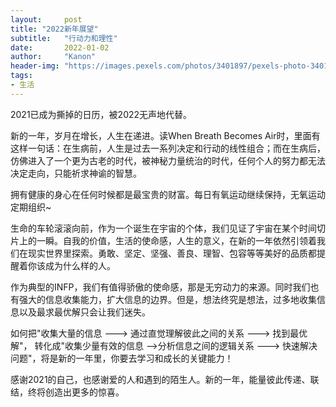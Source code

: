```yaml
---
layout:     post
title: "2022新年展望"
subtitle:   "行动力和理性"
date:       2022-01-02
author:     "Kanon"
header-img: "https://images.pexels.com/photos/3401897/pexels-photo-3401897.jpeg?auto=compress&cs=tinysrgb&dpr=2&h=750&w=1260"
tags:
- 生活
---
```


2021已成为撕掉的日历，被2022无声地代替。

新的一年，岁月在增长，人生在递进。读When Breath Becomes Air时，里面有这样一句话：在生病前，人生是过去一系列决定和行动的线性组合；而在生病后，仿佛进入了一个更为古老的时代，被神秘力量统治的时代，任何个人的努力都无法决定走向，只能祈求神谕的智慧。

拥有健康的身心在任何时候都是最宝贵的财富。每日有氧运动继续保持，无氧运动定期组织~

生命的车轮滚滚向前，作为一个诞生在宇宙的个体，我们见证了宇宙在某个时间切片上的一瞬。自我的价值，生活的使命感，人生的意义，在新的一年依然引领着我们在现实世界里探索。勇敢、坚定、坚强、善良、理智、包容等等美好的品质都提醒着你该成为什么样的人。

作为典型的INFP，我们有值得骄傲的使命感，那是无穷动力的来源。同时我们也有强大的信息收集能力，扩大信息的边界。但是，想法终究是想法，过多地收集信息以及最求最优解只会让我们迷失。

如何把"收集大量的信息 ---> 通过直觉理解彼此之间的关系 ---> 找到最优解"， 转化成"收集少量有效的信息 -->分析信息之间的逻辑关系 ---> 快速解决问题"，将是新的一年里，你要去学习和成长的关键能力！

感谢2021的自己，也感谢爱的人和遇到的陌生人。新的一年，能量彼此传递、联结，终将创造出更多的惊喜。

<br/><br/><br/><br/>
